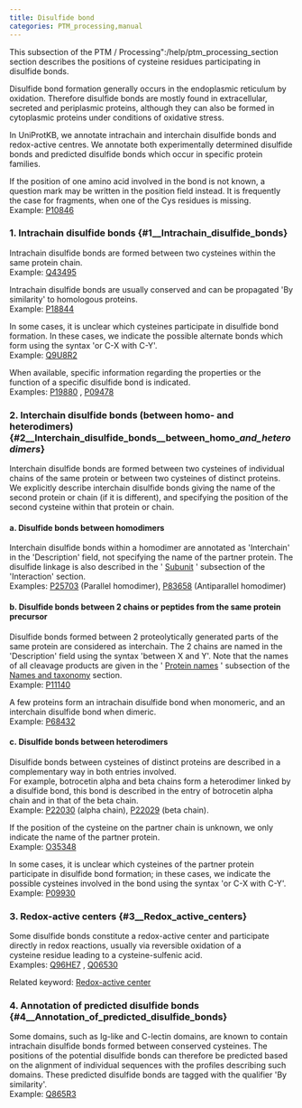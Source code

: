 ```yaml
---
title: Disulfide bond
categories: PTM_processing,manual
---
```


This subsection of the PTM / Processing":/help/ptm\_processing\_section section describes the positions of cysteine residues participating in disulfide bonds.

Disulfide bond formation generally occurs in the endoplasmic reticulum by oxidation. Therefore disulfide bonds are mostly found in extracellular, secreted and periplasmic proteins, although they can also be formed in cytoplasmic proteins under conditions of oxidative stress.

In UniProtKB, we annotate intrachain and interchain disulfide bonds and redox-active centres. We annotate both experimentally determined disulfide bonds and predicted disulfide bonds which occur in specific protein families.

If the position of one amino acid involved in the bond is not known, a question mark may be written in the position field instead. It is frequently the case for fragments, when one of the Cys residues is missing.  
Example: [P10846](http://www.uniprot.org/uniprotkb/P10846#ptm%5Fprocessing)

### 1. Intrachain disulfide bonds {\#1\_\_Intrachain\_disulfide\_bonds}

Intrachain disulfide bonds are formed between two cysteines within the same protein chain.  
Example: [Q43495](http://www.uniprot.org/uniprotkb/Q43495#ptm_processing)

Intrachain disulfide bonds are usually conserved and can be propagated 'By similarity' to homologous proteins.  
Example: [P18844](http://www.uniprot.org/uniprotkb/P18844#ptm%5Fprocessing)

In some cases, it is unclear which cysteines participate in disulfide bond formation. In these cases, we indicate the possible alternate bonds which form using the syntax 'or C-X with C-Y'.  
Example: [Q9U8R2](http://www.uniprot.org/uniprotkb/Q9U8R2#ptm%5Fprocessing)

When available, specific information regarding the properties or the function of a specific disulfide bond is indicated.  
Examples: [P19880](http://www.uniprot.org/uniprotkb/P19880#ptm_processing) , [P09478](http://www.uniprot.org/uniprotkb/P09478#ptm_processing)

### 2. Interchain disulfide bonds (between homo- and heterodimers) {\#2\_\_Interchain\_disulfide\_bonds\_\_between\_homo\_*and\_heterodimers*}

Interchain disulfide bonds are formed between two cysteines of individual chains of the same protein or between two cysteines of distinct proteins. We explicitly describe interchain disulfide bonds giving the name of the second protein or chain (if it is different), and specifying the position of the second cysteine within that protein or chain.

#### a. Disulfide bonds between homodimers

Interchain disulfide bonds within a homodimer are annotated as 'Interchain' in the 'Description' field, not specifying the name of the partner protein. The disulfide linkage is also described in the ' [Subunit](http://www.uniprot.org/manual/subunit) ' subsection of the 'Interaction' section.  
Examples: [P25703](http://www.uniprot.org/uniprotkb/P25703#ptm_processing) (Parallel homodimer), [P83658](http://www.uniprot.org/uniprotkb/P83658#ptm_processing) (Antiparallel homodimer)

#### b. Disulfide bonds between 2 chains or peptides from the same protein precursor

Disulfide bonds formed between 2 proteolytically generated parts of the same protein are considered as interchain. The 2 chains are named in the 'Description' field using the syntax 'between X and Y'. Note that the names of all cleavage products are given in the ' [Protein names](http://www.uniprot.org/manual/protein_names) ' subsection of the [Names and taxonomy](http://www.uniprot.org/help/names%5Fand%5Ftaxonomy%5Fsection) section.  
Example: [P11140](http://www.uniprot.org/uniprotkb/P11140#ptm_processing)

A few proteins form an intrachain disulfide bond when monomeric, and an interchain disulfide bond when dimeric.  
Example: [P68432](http://www.uniprot.org/uniprotkb/P68432#ptm_processing)

#### c. Disulfide bonds between heterodimers

Disulfide bonds between cysteines of distinct proteins are described in a complementary way in both entries involved.  
For example, botrocetin alpha and beta chains form a heterodimer linked by a disulfide bond, this bond is described in the entry of botrocetin alpha chain and in that of the beta chain.  
Example: [P22030](http://www.uniprot.org/uniprotkb/P22030#ptm_processing) (alpha chain), [P22029](http://www.uniprot.org/uniprotkb/P22029#ptm_processing) (beta chain).

If the position of the cysteine on the partner chain is unknown, we only indicate the name of the partner protein.  
Example: [O35348](http://www.uniprot.org/uniprotkb/O35348#ptm_processing)

In some cases, it is unclear which cysteines of the partner protein participate in disulfide bond formation; in these cases, we indicate the possible cysteines involved in the bond using the syntax 'or C-X with C-Y'.  
Example: [P09930](http://www.uniprot.org/uniprotkb/P09930#ptm_processing)

### 3. Redox-active centers {\#3\_\_Redox\_active\_centers}

Some disulfide bonds constitute a redox-active center and participate directly in redox reactions, usually via reversible oxidation of a  
cysteine residue leading to a cysteine-sulfenic acid.  
Examples: [Q96HE7](http://www.uniprot.org/uniprotkb/Q96HE7#ptm_processing) , [Q06530](http://www.uniprot.org/uniprotkb/Q06530#ptm_processing)

Related keyword: [Redox-active center](http://www.uniprot.org/keywords/676)

### 4. Annotation of predicted disulfide bonds {\#4\_\_Annotation\_of\_predicted\_disulfide\_bonds}

Some domains, such as Ig-like and C-lectin domains, are known to contain intrachain disulfide bonds formed between conserved cysteines. The positions of the potential disulfide bonds can therefore be predicted based on the alignment of individual sequences with the profiles describing such domains. These predicted disulfide bonds are tagged with the qualifier 'By similarity'.  
Example: [Q865R3](http://www.uniprot.org/uniprotkb/Q865R3#ptm_processing)
